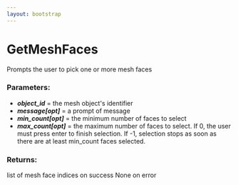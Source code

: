 ```yaml
---
layout: bootstrap
---
```


# GetMeshFaces

Prompts the user to pick one or more mesh faces
        

### Parameters:

- ***object_id*** = the mesh object's identifier
- ***message[opt]*** = a prompt of message
- ***min_count[opt]*** = the minimum number of faces to select
- ***max_count[opt]*** = the maximum number of faces to select. If 0, the user must
  press enter to finish selection. If -1, selection stops as soon as there
  are at least min_count faces selected.
        

### Returns:


list of mesh face indices on success
None on error
        
